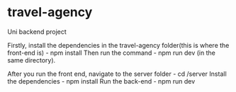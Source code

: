 # travel-agency
Uni backend project

Firstly, install the dependencies in the travel-agency folder(this is where the front-end is) - npm install 
Then run the command - npm run dev (in the same directory).

After you run the front end, navigate to the server folder - cd /server
Install the dependencies - npm install
Run the back-end - npm run dev

